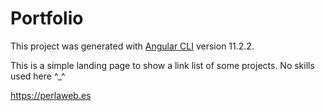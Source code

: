 # Portfolio

This project was generated with [Angular CLI](https://github.com/angular/angular-cli) version 11.2.2.

This is a simple landing page to show a link list of some projects. No skills used here ^_^

https://perlaweb.es
